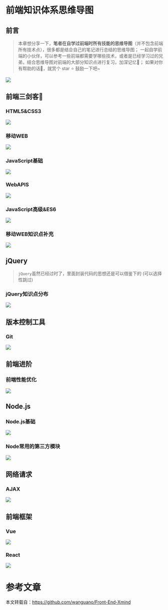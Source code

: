# 前端知识体系思维导图
## 前言
> 本章想分享一下，**笔者在自学过前端时所有技能的思维导图**（并不包含前端所有技术点），很多都是结合自己的笔记进行总结的思维导图；
> 一起自学前端的小伙伴，可以参考一些前端都需要学哪些技术，或者是已经学习过的兄弟，结合思维导图对前端的大部分知识点进行复习，加深记忆🎉；
> 如果对你有帮助的话👏，就赏个 star ⭐ 鼓励一下吧~

![](https://cdn.jsdelivr.net/gh/wanguano/cloudPic/img/20210227171439.png)


## 前端三剑客🤺

### HTML5&CSS3

![](https://gitee.com/xmkm/cloudPic/raw/master/img/20201121181336.png)

### 移动WEB

![](https://gitee.com/xmkm/cloudPic/raw/master/img/20201121181958.png)



### JavaScript基础

![](https://gitee.com/xmkm/cloudPic/raw/master/img/20201121182608.png)



### WebAPIS

![](https://cdn.jsdelivr.net/gh/wanguano/cloudPic/img/20210227172534.png)



### JavaScript高级&ES6

![](https://cdn.jsdelivr.net/gh/wanguano/cloudPic/img/20201128111443.png)

### 移动WEB知识点补充

![](https://cdn.jsdelivr.net/gh/wanguano/cloudPic/img/20201128111707.png)



## jQuery

> `jQuery`虽然已经过时了，里面封装代码的思想还是可以借鉴下的 (可以选择性跳过)

### jQuery知识点分布

![](https://cdn.jsdelivr.net/gh/wanguano/cloudPic/img/20201128111210.png)



## 版本控制工具

### Git

![](https://cdn.jsdelivr.net/gh/wanguano/cloudPic/img/20201128111833.png)

## 前端进阶

### 前端性能优化

![](https://cdn.jsdelivr.net/gh/wanguano/cloudPic/img/20201128185658.png)

## Node.js

### Node.js基础

![](https://gitee.com/xmkm/cloudPic/raw/master/img/20201128212311.png)

### Node常用的第三方模块

![](https://cdn.jsdelivr.net/gh/wanguano/cloudPic/img/20201128212235.png)

## 网络请求

### AJAX

![](https://gitee.com/xmkm/cloudPic/raw/master/img/20201128212934.png)



## 前端框架

### Vue

![](https://cdn.jsdelivr.net/gh/wanguano/cloudPic/img/20210227173545.png)

### React

![](https://cdn.jsdelivr.net/gh/wanguano/cloudPic/img/20210114171342.png)

# 参考文章

本文转载自：https://github.com/wanguano/Front-End-Xmind
